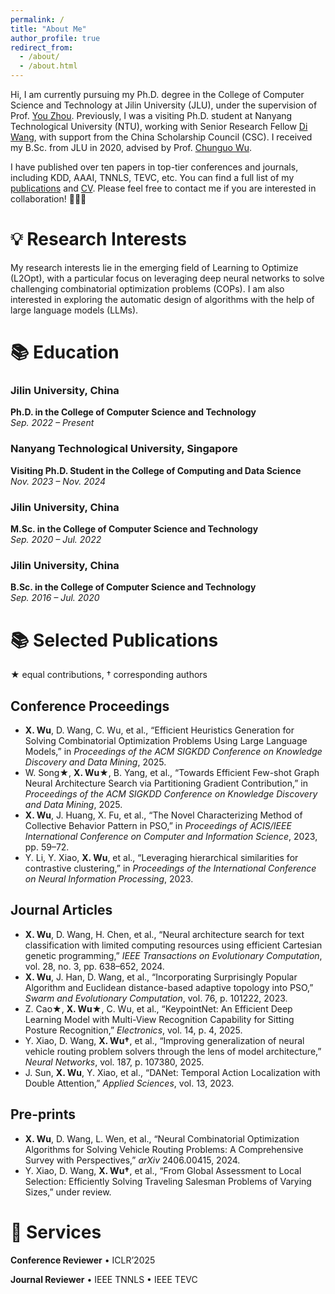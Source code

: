 ```yaml
---
permalink: /
title: "About Me"
author_profile: true
redirect_from: 
  - /about/
  - /about.html
---
```


Hi, I am currently pursuing my Ph.D. degree in the College of Computer Science and Technology at Jilin University (JLU), under the supervision of Prof. [You Zhou](https://ccst.jlu.edu.cn/info/1367/19089.htm). Previously, I was a visiting Ph.D. student at Nanyang Technological University (NTU), working with Senior Research Fellow [Di Wang](https://www.diwang.org/), with support from the China Scholarship Council (CSC). I received my B.Sc. from JLU in 2020, advised by Prof. [Chunguo Wu](https://ccst.jlu.edu.cn/info/1367/19100.htm). 


I have published over ten papers in top-tier conferences and journals, including KDD, AAAI, TNNLS, TEVC, etc. You can find a full list of my [publications](https://scholar.google.com.hk/citations?user=euFhn8cAAAAJ&hl) and [CV](../assets/CV.pdf). Please feel free to contact me if you are interested in collaboration! 🤝🤝🤝

💡 Research Interests
======

My research interests lie in the emerging field of Learning to Optimize (L2Opt), with a particular focus on leveraging deep neural networks to solve challenging combinatorial optimization problems (COPs). I am also interested in exploring the automatic design of algorithms with the help of large language models (LLMs).


📚 Education
======

### Jilin University, China  
**Ph.D. in the College of Computer Science and Technology**  
_Sep. 2022 – Present_  

### Nanyang Technological University, Singapore  
**Visiting Ph.D. Student in the College of Computing and Data Science**  
_Nov. 2023 – Nov. 2024_  

### Jilin University, China  
**M.Sc. in the College of Computer Science and Technology**  
_Sep. 2020 – Jul. 2022_  

### Jilin University, China  
**B.Sc. in the College of Computer Science and Technology**  
_Sep. 2016 – Jul. 2020_  

📚 Selected Publications
======
★ equal contributions, † corresponding authors

## Conference Proceedings

- **X. Wu**, D. Wang, C. Wu, et al., “Efficient Heuristics Generation for Solving Combinatorial Optimization Problems Using Large Language Models,” in *Proceedings of the ACM SIGKDD Conference on Knowledge Discovery and Data Mining*, 2025.  
- W. Song★, **X. Wu★**, B. Yang, et al., “Towards Efficient Few-shot Graph Neural Architecture Search via Partitioning Gradient Contribution,” in *Proceedings of the ACM SIGKDD Conference on Knowledge Discovery and Data Mining*, 2025.  
- **X. Wu**, J. Huang, X. Fu, et al., “The Novel Characterizing Method of Collective Behavior Pattern in PSO,” in *Proceedings of ACIS/IEEE International Conference on Computer and Information Science*, 2023, pp. 59–72.  
- Y. Li, Y. Xiao, **X. Wu**, et al., “Leveraging hierarchical similarities for contrastive clustering,” in *Proceedings of the International Conference on Neural Information Processing*, 2023.  

## Journal Articles
- **X. Wu**, D. Wang, H. Chen, et al., “Neural architecture search for text classification with limited computing resources using efficient Cartesian genetic programming,” *IEEE Transactions on Evolutionary Computation*, vol. 28, no. 3, pp. 638–652, 2024.  
- **X. Wu**, J. Han, D. Wang, et al., “Incorporating Surprisingly Popular Algorithm and Euclidean distance-based adaptive topology into PSO,” *Swarm and Evolutionary Computation*, vol. 76, p. 101222, 2023.  
- Z. Cao★, **X. Wu★**, C. Wu, et al., “KeypointNet: An Efficient Deep Learning Model with Multi-View Recognition Capability for Sitting Posture Recognition,” *Electronics*, vol. 14, p. 4, 2025.  
- Y. Xiao, D. Wang, **X. Wu†**, et al., “Improving generalization of neural vehicle routing problem solvers through the lens of model architecture,” *Neural Networks*, vol. 187, p. 107380, 2025.  
- J. Sun, **X. Wu**, Y. Xiao, et al., “DANet: Temporal Action Localization with Double Attention,” *Applied Sciences*, vol. 13, 2023.  

## Pre-prints

- **X. Wu**, D. Wang, L. Wen, et al., “Neural Combinatorial Optimization Algorithms for Solving Vehicle Routing Problems: A Comprehensive Survey with Perspectives,” *arXiv* 2406.00415, 2024.  
- Y. Xiao, D. Wang, **X. Wu†**, et al., “From Global Assessment to Local Selection: Efficiently Solving Traveling Salesman Problems of Varying Sizes,” under review.  

  


💼 Services
======

**Conference Reviewer**
• ICLR’2025

**Journal Reviewer**
• IEEE TNNLS
• IEEE TEVC
